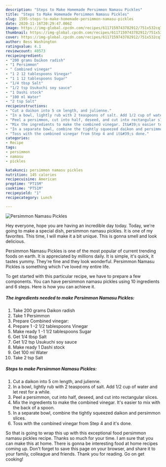```yaml
---
description: "Steps to Make Homemade Persimmon Namasu Pickles"
title: "Steps to Make Homemade Persimmon Namasu Pickles"
slug: 1595-steps-to-make-homemade-persimmon-namasu-pickles
date: 2020-11-16T20:29:47.006Z
image: https://img-global.cpcdn.com/recipes/6117159743782912/751x532cq70/persimmon-namasu-pickles-recipe-main-photo.jpg
thumbnail: https://img-global.cpcdn.com/recipes/6117159743782912/751x532cq70/persimmon-namasu-pickles-recipe-main-photo.jpg
cover: https://img-global.cpcdn.com/recipes/6117159743782912/751x532cq70/persimmon-namasu-pickles-recipe-main-photo.jpg
author: Bess Washington
ratingvalue: 4.1
reviewcount: 40573
recipeingredient:
- "200 grams Daikon radish"
- "1 Persimmon"
- " Combined vinegar"
- "1 2 12 tablespoons Vinegar"
- "1 1 12 tablespoons Sugar"
- "1/4 tbsp Salt"
- "1/2 tsp Usukuchi soy sauce"
- "1 Dashi stock"
- "100 ml Water"
- "2 tsp Salt"
recipeinstructions:
- "Cut a daikon into 5 cm length, and julienne."
- "In a bowl, lightly rub with 2 teaspoons of salt. Add 1/2 cup of water and let rest for a while."
- "Peel a persimmon, cut into half, deseed, and cut into rectangular slices."
- "Mix the ingredients to make the combined vinegar. It&#39;s easier to mix with the back of a spoon."
- "In a separate bowl, combine the tightly squeezed daikon and persimmon slices."
- "Toss with the combined vinegar from Step 4 and it&#39;s done."
categories:
- Recipe
tags:
- persimmon
- namasu
- pickles

katakunci: persimmon namasu pickles 
nutrition: 145 calories
recipecuisine: American
preptime: "PT15M"
cooktime: "PT51M"
recipeyield: "1"
recipecategory: Lunch

---
```



![Persimmon Namasu Pickles](https://img-global.cpcdn.com/recipes/6117159743782912/751x532cq70/persimmon-namasu-pickles-recipe-main-photo.jpg)

Hey everyone, hope you are having an incredible day today. Today, we're going to make a special dish, persimmon namasu pickles. It is one of my favorites. This time, I will make it a bit unique. This is gonna smell and look delicious.

Persimmon Namasu Pickles is one of the most popular of current trending foods on earth. It is appreciated by millions daily. It is simple, it's quick, it tastes yummy. They're fine and they look wonderful. Persimmon Namasu Pickles is something which I've loved my entire life.




To get started with this particular recipe, we have to prepare a few components. You can have persimmon namasu pickles using 10 ingredients and 6 steps. Here is how you can achieve it.

<!--inarticleads1-->

##### The ingredients needed to make Persimmon Namasu Pickles:

1. Take 200 grams Daikon radish
1. Take 1 Persimmon
1. Prepare  Combined vinegar:
1. Prepare 1 -2 1/2 tablespoons Vinegar
1. Make ready 1 -1 1/2 tablespoons Sugar
1. Get 1/4 tbsp Salt
1. Get 1/2 tsp Usukuchi soy sauce
1. Make ready 1 Dashi stock
1. Get 100 ml Water
1. Take 2 tsp Salt




<!--inarticleads2-->

##### Steps to make Persimmon Namasu Pickles:

1. Cut a daikon into 5 cm length, and julienne.
1. In a bowl, lightly rub with 2 teaspoons of salt. Add 1/2 cup of water and let rest for a while.
1. Peel a persimmon, cut into half, deseed, and cut into rectangular slices.
1. Mix the ingredients to make the combined vinegar. It&#39;s easier to mix with the back of a spoon.
1. In a separate bowl, combine the tightly squeezed daikon and persimmon slices.
1. Toss with the combined vinegar from Step 4 and it&#39;s done.




So that is going to wrap this up with this exceptional food persimmon namasu pickles recipe. Thanks so much for your time. I am sure that you can make this at home. There is gonna be interesting food at home recipes coming up. Don't forget to save this page on your browser, and share it to your family, colleague and friends. Thank you for reading. Go on get cooking!
